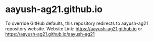 # aayush-ag21.github.io
To override GitHub defaults, this repository redirects to aayush-ag21 repository website.
Website Link: https://aayush-ag21.github.io or https://aayush-ag21.github.io/aayush-ag21
